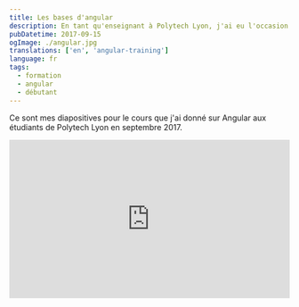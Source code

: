 ```yaml
---
title: Les bases d'angular
description: En tant qu'enseignant à Polytech Lyon, j'ai eu l'occasion de donner un cours sur Angular en tant qu'initiation. Voici les diapositives réalisées avec RevealJS.
pubDatetime: 2017-09-15
ogImage: ./angular.jpg
translations: ['en', 'angular-training']
language: fr
tags:
  - formation
  - angular
  - débutant
---
```


Ce sont mes diapositives pour le cours que j'ai donné sur Angular aux étudiants de Polytech Lyon en septembre 2017.

<div style="position:relative;height:0;padding-bottom:56.25%">
<iframe src="https://slashgear.github.io/angular-basics/#/" width="640" height="360" frameborder="0" style="position:absolute;width:100%;height:100%;left:0" allowfullscreen></iframe>
</div>
